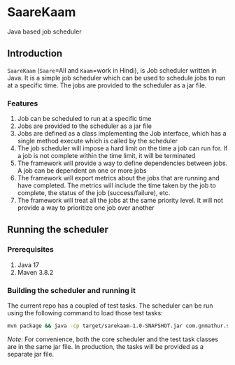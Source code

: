 # SaareKaam
Java based job scheduler 

## Introduction
`SaareKaam` (`Saare`=All and `Kaam`=work in Hindi), is Job scheduler written in Java. It is a simple job scheduler
which can be used to schedule jobs to run at a specific time. The jobs are provided to the scheduler as a jar file.

### Features
1. Job can be scheduled to run at a specific time
2. Jobs are provided to the scheduler as a jar file
3. Jobs are defined as a class implementing the Job interface, which has a single method execute which is called by the scheduler
4. The job scheduler will impose a hard limit on the time a job can run for. If a job is not complete within the time 
limit, it will be terminated
5. The framework will provide a way to define dependencies between jobs. A job can be dependent on one or more jobs
6. The framework will export metrics about the jobs that are running and have completed. The metrics will include the 
time taken by the job to complete, the status of the job (success/failure), etc.
7. The framework will treat all the jobs at the same priority level. It will not provide a way to prioritize one job over another

## Running the scheduler
### Prerequisites
1. Java 17
2. Maven 3.8.2

### Building the scheduler and running it
The current repo has a coupled of test tasks. The scheduler can be run using the following command to load those test
tasks:
```bash
mvn package && java -cp target/sarekaam-1.0-SNAPSHOT.jar com.gnmathur.saarekaam.Main
```

_Note_: For convenience, both the core scheduler and the test task classes are in the same jar file. In production, the 
tasks will be provided as a separate jar file.

